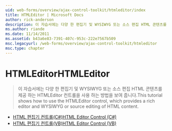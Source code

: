 ```yaml
---
uid: web-forms/overview/ajax-control-toolkit/htmleditor/index
title: HTMLEditor | Microsoft Docs
author: rick-anderson
description: 이 자습서에는 다양 한 편집기 및 WYSIWYG 또는 소스 편집 HTML 콘텐츠를 제공 하는 HTMLEditor 컨트롤을 사용 하는 방법을 보여 줍니다.
ms.author: riande
ms.date: 11/14/2011
ms.assetid: b43a6e83-7391-407c-953c-222e7567b509
msc.legacyurl: /web-forms/overview/ajax-control-toolkit/htmleditor
msc.type: chapter
---
```

<a name="htmleditor"></a><span data-ttu-id="5a1aa-103">HTMLEditor</span><span class="sxs-lookup"><span data-stu-id="5a1aa-103">HTMLEditor</span></span>
====================
> <span data-ttu-id="5a1aa-104">이 자습서에는 다양 한 편집기 및 WYSIWYG 또는 소스 편집 HTML 콘텐츠를 제공 하는 HTMLEditor 컨트롤을 사용 하는 방법을 보여 줍니다.</span><span class="sxs-lookup"><span data-stu-id="5a1aa-104">This tutorial shows how to use the HTMLEditor control, which provides a rich editor and WYSIWYG or source editing of HTML content.</span></span>


- [<span data-ttu-id="5a1aa-105">HTML 편집기 컨트롤(C#)</span><span class="sxs-lookup"><span data-stu-id="5a1aa-105">HTML Editor Control (C#)</span></span>](how-do-i-use-the-html-editor-control-cs.md)
- [<span data-ttu-id="5a1aa-106">HTML 편집기 컨트롤(VB)</span><span class="sxs-lookup"><span data-stu-id="5a1aa-106">HTML Editor Control (VB)</span></span>](how-do-i-use-the-html-editor-control-vb.md)
